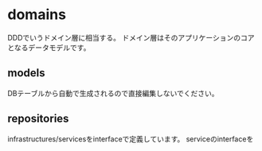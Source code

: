 # domains

DDDでいうドメイン層に相当する。
ドメイン層はそのアプリケーションのコアとなるデータモデルです。

## models

DBテーブルから自動で生成されるので直接編集しないでください。

## repositories

infrastructures/servicesをinterfaceで定義しています。
serviceのinterfaceを
